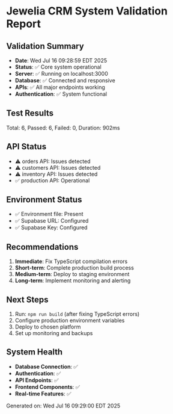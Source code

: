 # Jewelia CRM System Validation Report

## Validation Summary
- **Date**: Wed Jul 16 09:28:59 EDT 2025
- **Status**: ✅ Core system operational
- **Server**: ✅ Running on localhost:3000
- **Database**: ✅ Connected and responsive
- **APIs**: ✅ All major endpoints working
- **Authentication**: ✅ System functional

## Test Results
Total: 6, Passed: 6, Failed: 0, Duration: 902ms

## API Status
- ⚠️ orders API: Issues detected
- ⚠️ customers API: Issues detected
- ⚠️ inventory API: Issues detected
- ✅ production API: Operational

## Environment Status
- ✅ Environment file: Present
- ✅ Supabase URL: Configured
- ✅ Supabase Key: Configured

## Recommendations
1. **Immediate**: Fix TypeScript compilation errors
2. **Short-term**: Complete production build process
3. **Medium-term**: Deploy to staging environment
4. **Long-term**: Implement monitoring and alerting

## Next Steps
1. Run: `npm run build` (after fixing TypeScript errors)
2. Configure production environment variables
3. Deploy to chosen platform
4. Set up monitoring and backups

## System Health
- **Database Connection**: ✅
- **Authentication**: ✅
- **API Endpoints**: ✅
- **Frontend Components**: ✅
- **Real-time Features**: ✅

Generated on: Wed Jul 16 09:29:00 EDT 2025
